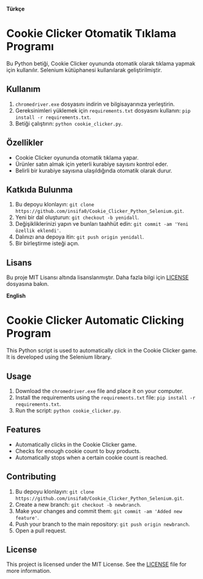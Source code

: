 **Türkçe**

# Cookie Clicker Otomatik Tıklama Programı

Bu Python betiği, Cookie Clicker oyununda otomatik olarak tıklama yapmak için kullanılır. Selenium kütüphanesi kullanılarak geliştirilmiştir.

## Kullanım

1. `chromedriver.exe` dosyasını indirin ve bilgisayarınıza yerleştirin.
2. Gereksinimleri yüklemek için `requirements.txt` dosyasını kullanın: `pip install -r requirements.txt`.
3. Betiği çalıştırın: `python cookie_clicker.py`.

## Özellikler

- Cookie Clicker oyununda otomatik tıklama yapar.
- Ürünler satın almak için yeterli kurabiye sayısını kontrol eder.
- Belirli bir kurabiye sayısına ulaşıldığında otomatik olarak durur.

## Katkıda Bulunma

1. Bu depoyu klonlayın: `git clone https://github.com/insifa0/Cookie_Clicker_Python_Selenium.git`.
2. Yeni bir dal oluşturun: `git checkout -b yenidall`.
3. Değişikliklerinizi yapın ve bunları taahhüt edin: `git commit -am 'Yeni özellik eklendi'`.
4. Dalınızı ana depoya itin: `git push origin yenidall`.
5. Bir birleştirme isteği açın.

## Lisans

Bu proje MIT Lisansı altında lisanslanmıştır. Daha fazla bilgi için [LICENSE](LICENSE) dosyasına bakın.

**English**

# Cookie Clicker Automatic Clicking Program

This Python script is used to automatically click in the Cookie Clicker game. It is developed using the Selenium library.

## Usage

1. Download the `chromedriver.exe` file and place it on your computer.
2. Install the requirements using the `requirements.txt` file: `pip install -r requirements.txt`.
3. Run the script: `python cookie_clicker.py`.

## Features

- Automatically clicks in the Cookie Clicker game.
- Checks for enough cookie count to buy products.
- Automatically stops when a certain cookie count is reached.

## Contributing

1. Bu depoyu klonlayın: `git clone https://github.com/insifa0/Cookie_Clicker_Python_Selenium.git`.
2. Create a new branch: `git checkout -b newbranch`.
3. Make your changes and commit them: `git commit -am 'Added new feature'`.
4. Push your branch to the main repository: `git push origin newbranch`.
5. Open a pull request.

## License

This project is licensed under the MIT License. See the [LICENSE](LICENSE) file for more information.
